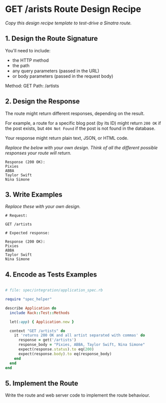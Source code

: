 # GET /arists Route Design Recipe

_Copy this design recipe template to test-drive a Sinatra route._

## 1. Design the Route Signature

You'll need to include:
  * the HTTP method
  * the path
  * any query parameters (passed in the URL)
  * or body parameters (passed in the request body)

  Method: GET
  Path: /artists

## 2. Design the Response

The route might return different responses, depending on the result.

For example, a route for a specific blog post (by its ID) might return `200 OK` if the post exists, but `404 Not Found` if the post is not found in the database.

Your response might return plain text, JSON, or HTML code. 

_Replace the below with your own design. Think of all the different possible responses your route will return._

```
Response (200 OK):
Pixies
ABBA
Taylor Swift
Nina Simone
```

## 3. Write Examples

_Replace these with your own design._

```
# Request:

GET /artists

# Expected response:

Response (200 OK):
Pixies
ABBA
Taylor Swift
Nina Simone

```


## 4. Encode as Tests Examples

```ruby

# file: spec/integration/application_spec.rb

require "spec_helper"

describe Application do
  include Rack::Test::Methods

  let(:app) { Application.new }

  context "GET /artists" do
    it 'returns 200 OK and all artist separated with commas' do
      response = get('/artists')
      response_body = "Pixies, ABBA, Taylor Swift, Nina Simone"
      expect(response.status).to eq(200)
      expect(response.body).to eq(response_body)
    end
  end
end
```

## 5. Implement the Route

Write the route and web server code to implement the route behaviour.
